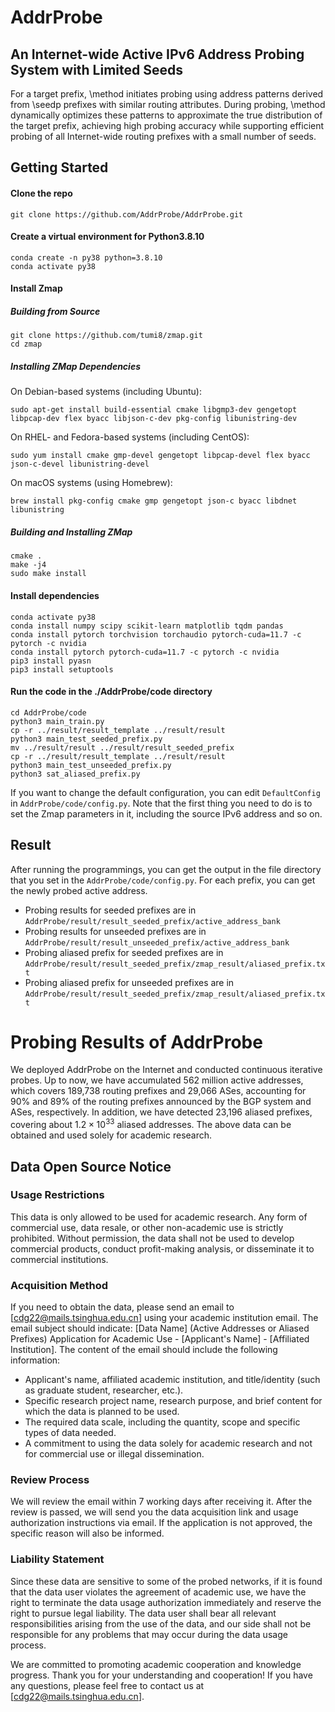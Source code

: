 # AddrProbe
## An Internet-wide Active IPv6 Address Probing System with Limited Seeds
For a target prefix, \method initiates probing using address patterns derived from \seedp prefixes with similar routing attributes. During probing, \method dynamically optimizes these patterns to approximate the true distribution of the target prefix, achieving high probing accuracy while supporting efficient probing of all Internet-wide routing prefixes with a small number of seeds.

## Getting Started

#### Clone the repo

```
git clone https://github.com/AddrProbe/AddrProbe.git
```


#### Create a virtual environment for Python3.8.10

```
conda create -n py38 python=3.8.10
conda activate py38
```

#### Install Zmap
#####  Building from Source

```
git clone https://github.com/tumi8/zmap.git
cd zmap
```
##### Installing ZMap Dependencies

On Debian-based systems (including Ubuntu):
```
sudo apt-get install build-essential cmake libgmp3-dev gengetopt libpcap-dev flex byacc libjson-c-dev pkg-config libunistring-dev
```

On RHEL- and Fedora-based systems (including CentOS):
```
sudo yum install cmake gmp-devel gengetopt libpcap-devel flex byacc json-c-devel libunistring-devel
```

On macOS systems (using Homebrew):
```
brew install pkg-config cmake gmp gengetopt json-c byacc libdnet libunistring
```

##### Building and Installing ZMap

```
cmake .
make -j4
sudo make install
```

#### Install  dependencies
```
conda activate py38
conda install numpy scipy scikit-learn matplotlib tqdm pandas 
conda install pytorch torchvision torchaudio pytorch-cuda=11.7 -c pytorch -c nvidia
conda install pytorch pytorch-cuda=11.7 -c pytorch -c nvidia
pip3 install pyasn
pip3 install setuptools
```

#### Run the code in the ./AddrProbe/code directory

```
cd AddrProbe/code
python3 main_train.py
cp -r ../result/result_template ../result/result
python3 main_test_seeded_prefix.py
mv ../result/result ../result/result_seeded_prefix
cp -r ../result/result_template ../result/result
python3 main_test_unseeded_prefix.py
python3 sat_aliased_prefix.py
```

If you want to change the default configuration, you can edit `DefaultConfig` in `AddrProbe/code/config.py`. Note that the first thing you need to do is to set the Zmap parameters in it, including the source IPv6 address and so on.


## Result
After running the programmings, you can get the output in the file directory that you set in the `AddrProbe/code/config.py`. For each prefix, you can get the newly probed active address.
* Probing results for seeded prefixes are in `AddrProbe/result/result_seeded_prefix/active_address_bank`
* Probing results for unseeded prefixes are in `AddrProbe/result/result_unseeded_prefix/active_address_bank`
* Probing aliased prefix for seeded prefixes are in `AddrProbe/result/result_seeded_prefix/zmap_result/aliased_prefix.txt`
* Probing aliased prefix for unseeded prefixes are in `AddrProbe/result/result_seeded_prefix/zmap_result/aliased_prefix.txt`


# Probing Results of AddrProbe 
We deployed AddrProbe on the Internet and conducted continuous iterative probes. Up to now, we have accumulated 562 million active addresses, which covers 189,738 routing prefixes and 29,066 ASes, accounting for 90% and 89% of the routing prefixes announced by the BGP system and ASes, respectively. In addition, we have detected 23,196 aliased prefixes, covering about $\text{1.2}\times\text{10}^{\text{33}}$ aliased addresses. The above data can be obtained and used solely for academic research.

## Data Open Source Notice

### Usage Restrictions
This data is only allowed to be used for academic research. Any form of commercial use, data resale, or other non-academic use is strictly prohibited. Without permission, the data shall not be used to develop commercial products, conduct profit-making analysis, or disseminate it to commercial institutions.

### Acquisition Method
If you need to obtain the data, please send an email to [cdg22@mails.tsinghua.edu.cn] using your academic institution email. The email subject should indicate: [Data Name] (Active Addresses or Aliased Prefixes) Application for Academic Use - [Applicant's Name] - [Affiliated Institution]. The content of the email should include the following information:
* Applicant's name, affiliated academic institution, and title/identity (such as graduate student, researcher, etc.).
* Specific research project name, research purpose, and brief content for which the data is planned to be used.
* The required data scale, including the quantity, scope and specific types of data needed.
* A commitment to using the data solely for academic research and not for commercial use or illegal dissemination.
  
### Review Process
We will review the email within 7 working days after receiving it. After the review is passed, we will send you the data acquisition link and usage authorization instructions via email. If the application is not approved, the specific reason will also be informed.

### Liability Statement
Since these data are sensitive to some of the probed networks, if it is found that the data user violates the agreement of academic use, we have the right to terminate the data usage authorization immediately and reserve the right to pursue legal liability. The data user shall bear all relevant responsibilities arising from the use of the data, and our side shall not be responsible for any problems that may occur during the data usage process.


We are committed to promoting academic cooperation and knowledge progress. Thank you for your understanding and cooperation! If you have any questions, please feel free to contact us at [cdg22@mails.tsinghua.edu.cn].
